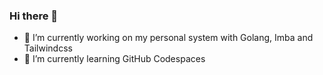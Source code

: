 ### Hi there 👋
- 🔭 I’m currently working on my personal system with Golang, Imba and Tailwindcss
- 🌱 I’m currently learning GitHub Codespaces
<!--
**SrFelipeLira/SrFelipeLira** is a ✨ _special_ ✨ repository because its `README.md` (this file) appears on your GitHub profile.

Here are some ideas to get you started:


-->
